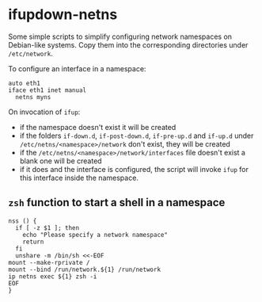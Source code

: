 # ifupdown-netns

Some simple scripts to simplify configuring network namespaces on Debian-like
systems.  Copy them into the corresponding directories under `/etc/network`.

To configure an interface in a namespace:

```
auto eth1
iface eth1 inet manual
  netns myns
```

On invocation of `ifup`:
  * if the namespace doesn't exist it will be created
  * if the folders `if-down.d`, `if-post-down.d`, `if-pre-up.d` and `if-up.d`
    under `/etc/netns/<namespace>/network` don't exist, they will be created
  * if the `/etc/netns/<namespace>/network/interfaces` file doesn't exist a
    blank one will be created
  * if it does and the interface is configured, the script will invoke `ifup`
    for this interface inside the namespace.

## `zsh` function to start a shell in a namespace
```
nss () {
  if [ -z $1 ]; then
    echo "Please specify a network namespace"
    return
  fi
  unshare -m /bin/sh <<-EOF
mount --make-rprivate /
mount --bind /run/network.${1} /run/network
ip netns exec ${1} zsh -i
EOF
}
```
